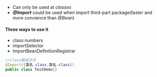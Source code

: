 - Can only be used at *classes*
- ***@Import*** could be used when import third-part package(faster and more convience than *@Bean*)

#### Three ways to use it 
- class numbers
- importSelector
- ImportBeanDefinitionRegistrar

```java
//class数组方式
@Import({类名.class,类名.class})
public class TestDemo{}
```

